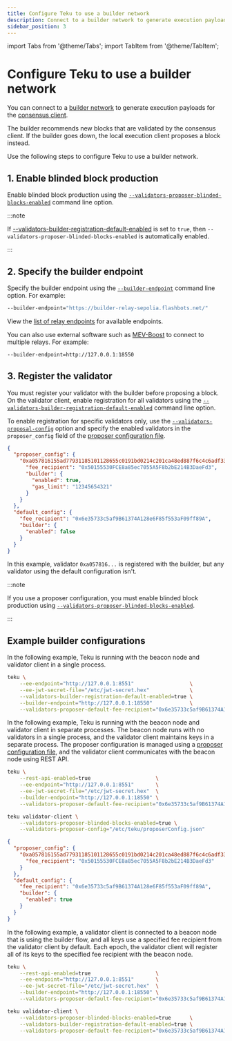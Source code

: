 ```yaml
---
title: Configure Teku to use a builder network
description: Connect to a builder network to generate execution payloads.
sidebar_position: 3
---
```


import Tabs from '@theme/Tabs';
import TabItem from '@theme/TabItem';

# Configure Teku to use a builder network

You can connect to a [builder network](../../concepts/builder-network.md) to generate execution
payloads for the [consensus client](../../concepts/node-types.md#consensus-clients).

The builder recommends new blocks that are validated by the consensus client.
If the builder goes down, the local execution client proposes a block instead.

Use the following steps to configure Teku to use a builder network.

## 1. Enable blinded block production

Enable blinded block production using the
[`--validators-proposer-blinded-blocks-enabled`](../../reference/cli/index.md#validators-proposer-blinded-blocks-enabled)
command line option.

:::note

If [--validators-builder-registration-default-enabled](../../reference/cli/index.md#validators-builder-registration-default-enabled)
is set to `true`, then `--validators-proposer-blinded-blocks-enabled` is automatically enabled.

:::

## 2. Specify the builder endpoint

Specify the builder endpoint using the [`--builder-endpoint`](../../reference/cli/index.md#builder-endpoint)
command line option.
For example:

```bash
--builder-endpoint="https://builder-relay-sepolia.flashbots.net/"
```

View the [list of relay endpoints](https://github.com/flashbots/mev-boost#usage) for available endpoints.

You can also use external software such as [MEV-Boost](https://github.com/flashbots/mev-boost) to
connect to multiple relays.
For example:

```bash
--builder-endpoint=http://127.0.0.1:18550
```

## 3. Register the validator

You must register your validator with the builder before proposing a block.
On the validator client, enable registration for all validators using the
[`--validators-builder-registration-default-enabled`](../../reference/cli/index.md#validators-builder-registration-default-enabled)
command line option.

To enable registration for specific validators only, use the
[`--validators-proposal-config`](../../reference/cli/index.md#validators-proposer-config) option and
specify the enabled validators in the `proposer_config` field of the
[proposer configuration file](use-proposer-config-file.md).

```json title="proposerConfig.json"
{
  "proposer_config": {
    "0xa057816155ad77931185101128655c0191bd0214c201ca48ed887f6c4c6adf334070efcd75140eada5ac83a92506dd7a": {
      "fee_recipient": "0x50155530FCE8a85ec7055A5F8b2bE214B3DaeFd3",
      "builder": {
        "enabled": true,
        "gas_limit": "12345654321"
      }
    }
  },
  "default_config": {
    "fee_recipient": "0x6e35733c5af9B61374A128e6F85f553aF09ff89A",
    "builder": {
      "enabled": false
    }
  }
}
```

In this example, validator `0xa057816...` is registered with the builder, but any validator using
the default configuration isn't.

:::note

If you use a proposer configuration, you must enable blinded block production using
[`--validators-proposer-blinded-blocks-enabled`](../../reference/cli/index.md#validators-proposer-blinded-blocks-enabled).

:::

## Example builder configurations

In the following example, Teku is running with the beacon node and validator client in a single process.

```bash
teku \
    --ee-endpoint="http://127.0.0.1:8551"                  \
    --ee-jwt-secret-file="/etc/jwt-secret.hex"             \
    --validators-builder-registration-default-enabled=true \
    --builder-endpoint="http://127.0.0.1:18550"            \
    --validators-proposer-default-fee-recipient="0x6e35733c5af9B61374A128e6F85f553aF09ff89A"
```

In the following example, Teku is running with the beacon node and validator client in separate processes.
The beacon node runs with no validators in a single process, and the validator client maintains keys
in a separate process.
The proposer configuration is managed using a [proposer configuration file](use-proposer-config-file.md),
and the validator client communicates with the beacon node using REST API.

<Tabs>
<TabItem value="Beacon node">

```bash
teku \
    --rest-api-enabled=true                     \
    --ee-endpoint="http://127.0.0.1:8551"       \
    --ee-jwt-secret-file="/etc/jwt-secret.hex"  \
    --builder-endpoint="http://127.0.0.1:18550" \
    --validators-proposer-default-fee-recipient="0x6e35733c5af9B61374A128e6F85f553aF09ff89A"
```

</TabItem>
<TabItem value="Validator client">

```bash
teku validator-client \
    --validators-proposer-blinded-blocks-enabled=true \
    --validators-proposer-config="/etc/teku/proposerConfig.json"
```

</TabItem>
<TabItem value="Proposer configuration">

```json title="proposerConfig.json"
{
  "proposer_config": {
    "0xa057816155ad77931185101128655c0191bd0214c201ca48ed887f6c4c6adf334070efcd75140eada5ac83a92506dd7a": {
      "fee_recipient": "0x50155530FCE8a85ec7055A5F8b2bE214B3DaeFd3"
    }
  },
  "default_config": {
    "fee_recipient": "0x6e35733c5af9B61374A128e6F85f553aF09ff89A",
    "builder": {
      "enabled": true
    }
  }
}
```

</TabItem>
</Tabs>

In the following example, a validator client is connected to a beacon node that is using the builder
flow, and all keys use a specified fee recipient from the validator client by default.
Each epoch, the validator client will register all of its keys to the specified fee recipient with
the beacon node.

<Tabs>
<TabItem value="Beacon node">

```bash
teku \
    --rest-api-enabled=true                     \
    --ee-endpoint="http://127.0.0.1:8551"       \
    --ee-jwt-secret-file="/etc/jwt-secret.hex"  \
    --builder-endpoint="http://127.0.0.1:18550" \
    --validators-proposer-default-fee-recipient="0x6e35733c5af9B61374A128e6F85f553aF09ff89A"
```

</TabItem>
<TabItem value="Validator client">

```bash
teku validator-client \
    --validators-proposer-blinded-blocks-enabled=true      \
    --validators-builder-registration-default-enabled=true \
    --validators-proposer-default-fee-recipient="0x6e35733c5af9B61374A128e6F85f553aF09ff89A"
```

</TabItem>
</Tabs>

